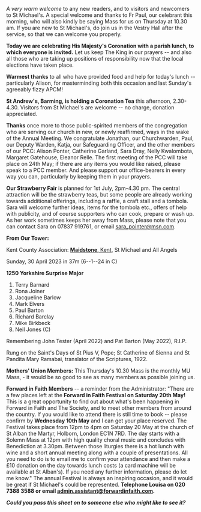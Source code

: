 
*A very warm welcome* to any new readers, and to visitors and newcomers
to St Michael\'s. A special welcome and thanks to Fr Paul, our celebrant
this morning, who will also kindly be saying Mass for us on Thursday at
10.30 am. If you are new to St Michael\'s, do join us in the Vestry Hall
after the service, so that we can welcome you properly.

**Today we are celebrating His Majesty\'s Coronation with a parish
lunch, to which everyone is invited.** Let us keep The King in our
prayers -- and also all those who are taking up positions of
responsibility now that the local elections have taken place.

**Warmest thanks** to all who have provided food and help for today\'s
lunch -- particularly Alison, for masterminding both this occasion and
last Sunday\'s agreeably fizzy APCM!

**St Andrew\'s, Barming, is holding a Coronation Tea** this afternoon,
2.30-4.30. Visitors from St Michael\'s are welcome -- no charge,
donation appreciated.

**Thanks** once more to those public-spirited members of the
congregation who are serving our church in new, or newly reaffirmed,
ways in the wake of the Annual Meeting. We congratulate Jonathan, our
Churchwarden, Paul, our Deputy Warden, Katja, our Safeguarding Officer,
and the other members of our PCC: Alison Ponter, Catherine Garland, Sara
Dray, Nelly Kwalombota, Margaret Gatehouse, Eleanor Relle. The first
meeting of the PCC will take place on 24th May; if there are any items
you would like raised, please speak to a PCC member. And please support
our office-bearers in every way you can, particularly by keeping them in
your prayers.

**Our Strawberry Fair** is planned for 1st July, 2pm-4.30 pm. The
central attraction will be the strawberry teas, but some people are
already working towards additional offerings, including a raffle, a
craft stall and a tombola. Sara will welcome further ideas, items for
the tombola etc., offers of help with publicity, and of course
supporters who can cook, prepare or wash up. As her work sometimes keeps
her away from Mass, please note that you can contact Sara on 07837
919761, or email <sara_pointer@msn.com>.

**From Our Tower:**

Kent County Association: [**Maidstone**,
Kent](https://dove.cccbr.org.uk/detail.php?tower=12644#_blank), St
Michael and All Angels

Sunday, 30 April 2023 in 37m (6--1--24 in C)

**1250 Yorkshire Surprise Major**

1. Terry Barnard
2. Rona Joiner
3. Jacqueline Barlow
4. Mark Elvers
5. Paul Barton
6. Richard Barclay
7. Mike Birkbeck
8. Neil Jones (C)

Remembering John Tester (April 2022) and Pat Barton (May 2022), R.I.P.

Rung on the Saint\'s Days of St Pius V, Pope; St Catherine of Sienna and
St Pandita Mary Ramabai, translator of the Scriptures, 1922.

**Mothers\' Union Members:** This Thursday\'s 10.30 Mass is the monthly
MU Mass, - it would be so good to see as many members as possible
joining us.

**Forward in Faith Members** -- a reminder from the Administrator:
"There are a few places left at the **Forward in Faith Festival on
Saturday 20th May!** This is a great opportunity to find out about
what's been happening in Forward in Faith and The Society, and to meet
other members from around the country. If you would like to attend there
is still time to book -- please confirm by **Wednesday 10th May** and I
can get your place reserved. The Festival takes place from 12pm to 4pm
on Saturday 20 May at the church of St Alban the Martyr, Holborn, London
EC1N 7RD. The day starts with a Solemn Mass at 12pm with high quality
choral music and concludes with Benediction at 3.30pm. Between those
liturgies there is a hot lunch with wine and a short annual meeting
along with a couple of presentations. All you need to do is to email me
to confirm your attendance and then make a £10 donation on the day
towards lunch costs (a card machine will be available at St Alban\'s).
If you need any further information, please do let me know." The annual
Festival is always an inspiring occasion, and it would be great if St
Michael\'s could be represented. **Telephone Louisa on 020 7388 3588 or
email admin.assistant@forwardinfaith.com.**

***Could you pass this sheet on to someone else who might like to see
it?***
